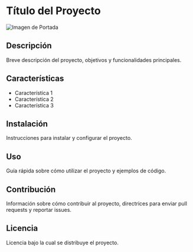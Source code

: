 # Título del Proyecto 

![Imagen de Portada](url_de_la_imagen) 

## Descripción 
Breve descripción del proyecto, objetivos y funcionalidades principales. 

## Características 
- Característica 1 
- Característica 2 
- Característica 3 

## Instalación 
Instrucciones para instalar y configurar el proyecto. 

## Uso 
Guía rápida sobre cómo utilizar el proyecto y ejemplos de código. 

## Contribución 
Información sobre cómo contribuir al proyecto, directrices para enviar pull requests y reportar issues. 

## Licencia 
Licencia bajo la cual se distribuye el proyecto. 
